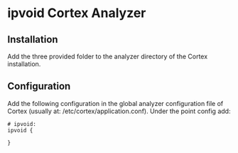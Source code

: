 # ipvoid Cortex Analyzer

## Installation

Add the three provided folder to the analyzer directory of the Cortex installation. 

## Configuration

Add the following configuration in the global analyzer configuration file of Cortex (usually at: /etc/cortex/application.conf). Under the point config add:

```
# ipvoid:
ipvoid {

}
```
